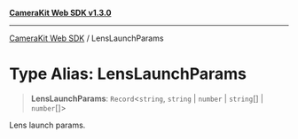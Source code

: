 [**CameraKit Web SDK v1.3.0**](../README.md)

***

[CameraKit Web SDK](../globals.md) / LensLaunchParams

# Type Alias: LensLaunchParams

> **LensLaunchParams**: `Record`\<`string`, `string` \| `number` \| `string`[] \| `number`[]\>

Lens launch params.
